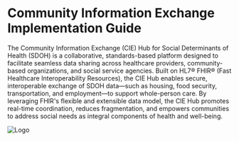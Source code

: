 # Community Information Exchange Implementation Guide

The Community Information Exchange (CIE) Hub for Social Determinants of Health (SDOH) is a collaborative, standards-based platform designed to facilitate seamless data sharing across healthcare providers, community-based organizations, and social service agencies. Built on HL7® FHIR® (Fast Healthcare Interoperability Resources), the CIE Hub enables secure, interoperable exchange of SDOH data—such as housing, food security, transportation, and employment—to support whole-person care. By leveraging FHIR's flexible and extensible data model, the CIE Hub promotes real-time coordination, reduces fragmentation, and empowers communities to address social needs as integral components of health and well-being.

<img src="https://placehold.co/800x600" alt="Logo"/>